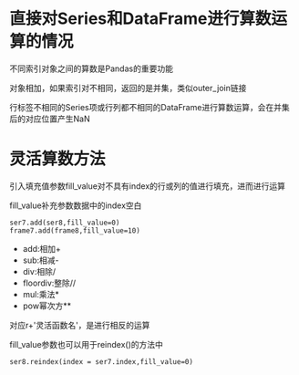 # 直接对Series和DataFrame进行算数运算的情况

不同索引对象之间的算数是Pandas的重要功能

对象相加，如果索引对不相同，返回的是并集，类似outer_join链接

行标签不相同的Series项或行列都不相同的DataFrame进行算数运算，会在并集后的对应位置产生NaN

# 灵活算数方法

引入填充值参数fill_value对不具有index的行或列的值进行填充，进而进行运算

fill_value补充参数数据中的index空白

    ser7.add(ser8,fill_value=0)
    frame7.add(frame8,fill_value=10)
    
+ add:相加+
+ sub:相减-
+ div:相除/
+ floordiv:整除//
+ mul:乘法*
+ pow幂次方**

对应r+'灵活函数名'，是进行相反的运算

fill_value参数也可以用于reindex()的方法中
    
    ser8.reindex(index = ser7.index,fill_value=0)
